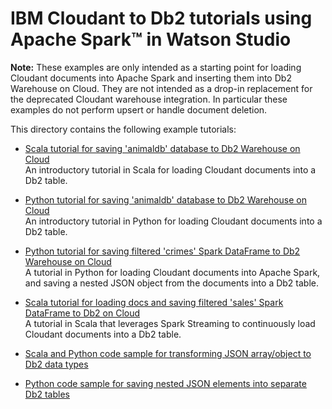# IBM Cloudant to Db2 tutorials using Apache Spark™ in Watson Studio

**Note:** These examples are only intended as a starting point for loading Cloudant documents into Apache Spark and inserting them into Db2 Warehouse on Cloud. They are not intended as a drop-in replacement for the deprecated Cloudant warehouse integration. In particular these examples do not perform upsert or handle document deletion.

This directory contains the following example tutorials:

- [Scala tutorial for saving 'animaldb' database to Db2 Warehouse on Cloud](animaldb-scala-load-to-dashdb.md)  
An introductory tutorial in Scala for loading Cloudant documents into a Db2 table.
  
- [Python tutorial for saving 'animaldb' database to Db2 Warehouse on Cloud](animaldb-python-load-to-dashdb.md)    
An introductory tutorial in Python for loading Cloudant documents into a Db2 table.

- [Python tutorial for saving filtered 'crimes' Spark DataFrame to Db2 Warehouse on Cloud](crimes-load-to-dashdb-python.md)    
A tutorial in Python for loading Cloudant documents into Apache Spark, and saving a nested JSON object from the documents into a Db2 table.
  
- [Scala tutorial for loading docs and saving filtered 'sales' Spark DataFrame to Db2 on Cloud](sales-continuous-load-cloudant-to-db2.md)    
A tutorial in Scala that leverages Spark Streaming to continuously load Cloudant documents into a Db2 table.

- [Scala and Python code sample for transforming JSON array/object to Db2 data types](json-array-object-to-db2-data-type.md)

- [Python code sample for saving nested JSON elements into separate Db2 tables](nested-json-to-table.md)
